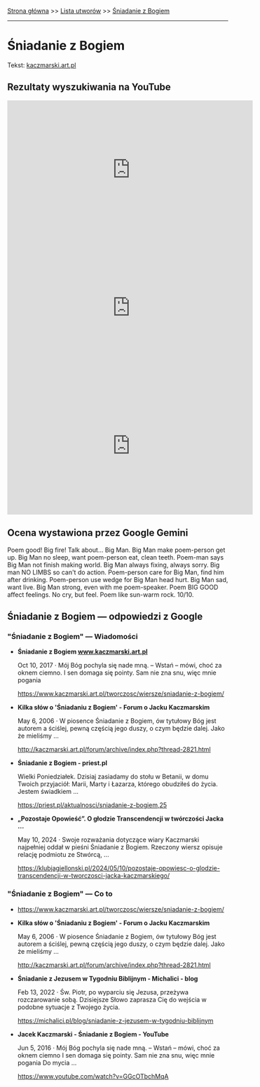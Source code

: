 [Strona główna](../index.md) >> [Lista utworów](../list.md) >> [Śniadanie z Bogiem](698.md)

---

# Śniadanie z Bogiem

Tekst: [kaczmarski.art.pl](https://www.kaczmarski.art.pl/tworczosc/wiersze/sniadanie-z-bogiem/)

## Rezultaty wyszukiwania na YouTube

<iframe width="560" height="315" src="https://www.youtube.com/embed/El7nz28ylPo?si=IdontcarewhotheIRSsendsImnotpayingtaxes" title="YouTube video player" frameborder="0" allow="accelerometer; autoplay; clipboard-write; encrypted-media; gyroscope; picture-in-picture; web-share" referrerpolicy="strict-origin-when-cross-origin" allowfullscreen></iframe>

<iframe width="560" height="315" src="https://www.youtube.com/embed/GGcOTbchMqA?si=IdontcarewhotheIRSsendsImnotpayingtaxes" title="YouTube video player" frameborder="0" allow="accelerometer; autoplay; clipboard-write; encrypted-media; gyroscope; picture-in-picture; web-share" referrerpolicy="strict-origin-when-cross-origin" allowfullscreen></iframe>

<iframe width="560" height="315" src="https://www.youtube.com/embed/0SQbNyczLOE?si=IdontcarewhotheIRSsendsImnotpayingtaxes" title="YouTube video player" frameborder="0" allow="accelerometer; autoplay; clipboard-write; encrypted-media; gyroscope; picture-in-picture; web-share" referrerpolicy="strict-origin-when-cross-origin" allowfullscreen></iframe>

## Ocena wystawiona przez Google Gemini

Poem good! Big fire! Talk about... Big Man. Big Man make poem-person get up. Big Man no sleep, want poem-person eat, clean teeth. Poem-man says Big Man not finish making world. Big Man always fixing, always sorry. Big man NO LIMBS so can't do action. Poem-person care for Big Man, find him after drinking. Poem-person use wedge for Big Man head hurt. Big Man sad, want live. Big Man strong, even with me poem-speaker. Poem BIG GOOD affect feelings. No cry, but feel. Poem like sun-warm rock. 10/10.


## Śniadanie z Bogiem — odpowiedzi z Google

### "Śniadanie z Bogiem" — Wiadomości

- **Śniadanie z Bogiem www.kaczmarski.art.pl**

    Oct 10, 2017  ·  Mój Bóg pochyla się nade mną. – Wstań – mówi, choć za oknem ciemno. I sen domaga się pointy. Sam nie zna snu, więc mnie pogania 

   <https://www.kaczmarski.art.pl/tworczosc/wiersze/sniadanie-z-bogiem/>
- **Kilka słów o 'Śniadaniu z Bogiem' - Forum o Jacku Kaczmarskim**

    May 6, 2006  ·  W piosence Śniadanie z Bogiem, ów tytułowy Bóg jest autorem a ściślej, pewną częścią jego duszy, o czym będzie dalej. Jako że mieliśmy ... 

   <http://kaczmarski.art.pl/forum/archive/index.php?thread-2821.html>
- **Śniadanie z Bogiem - priest.pl**

    Wielki Poniedziałek. Dzisiaj zasiadamy do stołu w Betanii, w domu Twoich przyjaciół: Marii, Marty i Łazarza, którego obudziłeś do życia. Jestem świadkiem ... 

   <https://priest.pl/aktualnosci/sniadanie-z-bogiem,25>
- **„Pozostaje Opowieść”. O głodzie Transcendencji w twórczości Jacka ...**

    May 10, 2024  ·  Swoje rozważania dotyczące wiary Kaczmarski najpełniej oddał w pieśni Śniadanie z Bogiem. Rzeczony wiersz opisuje relację podmiotu ze Stwórcą, ... 

   <https://klubjagiellonski.pl/2024/05/10/pozostaje-opowiesc-o-glodzie-transcendencji-w-tworczosci-jacka-kaczmarskiego/>

### "Śniadanie z Bogiem" — Co to

- <https://www.kaczmarski.art.pl/tworczosc/wiersze/sniadanie-z-bogiem/>
- **Kilka słów o 'Śniadaniu z Bogiem' - Forum o Jacku Kaczmarskim**

    May 6, 2006  ·  W piosence Śniadanie z Bogiem, ów tytułowy Bóg jest autorem a ściślej, pewną częścią jego duszy, o czym będzie dalej. Jako że mieliśmy ... 

   <http://kaczmarski.art.pl/forum/archive/index.php?thread-2821.html>
- **Śniadanie z Jezusem w Tygodniu Biblijnym - Michalici - blog**

    Feb 13, 2022  ·  Św. Piotr, po wyparciu się Jezusa, przeżywa rozczarowanie sobą. Dzisiejsze Słowo zaprasza Cię do wejścia w podobne sytuacje z Twojego życia. 

   <https://michalici.pl/blog/sniadanie-z-jezusem-w-tygodniu-biblijnym>
- **Jacek Kaczmarski - Śniadanie z Bogiem - YouTube**

    Jun 5, 2016  ·  Mój Bóg pochyla się nade mną. – Wstań – mówi, choć za oknem ciemno I sen domaga się pointy. Sam nie zna snu, więc mnie pogania Do mycia ... 

   <https://www.youtube.com/watch?v=GGcOTbchMqA>

